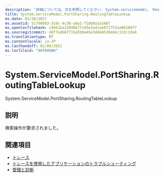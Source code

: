 ```yaml
---
description: '詳細については、次を参照してください: System.servicemodel。 RoutingTableLookup'
title: System.ServiceModel.PortSharing.RoutingTableLookup
ms.date: 03/30/2017
ms.assetid: 51788083-310c-4c36-a9a1-f1089a1e2687
ms.openlocfilehash: c9d41ba15946677c65e2adcee072753aa0616977
ms.sourcegitcommit: ddf7edb67715a5b9a45e3dd44536dabc153c1de0
ms.translationtype: MT
ms.contentlocale: ja-JP
ms.lasthandoff: 02/06/2021
ms.locfileid: "99769508"
---
```

# <a name="systemservicemodelportsharingroutingtablelookup"></a>System.ServiceModel.PortSharing.RoutingTableLookup

System.ServiceModel.PortSharing.RoutingTableLookup  
  
## <a name="description"></a>説明  

 検索操作が要求されました。  
  
## <a name="see-also"></a>関連項目

- [トレース](index.md)
- [トレースを使用したアプリケーションのトラブルシューティング](using-tracing-to-troubleshoot-your-application.md)
- [管理と診断](../index.md)
